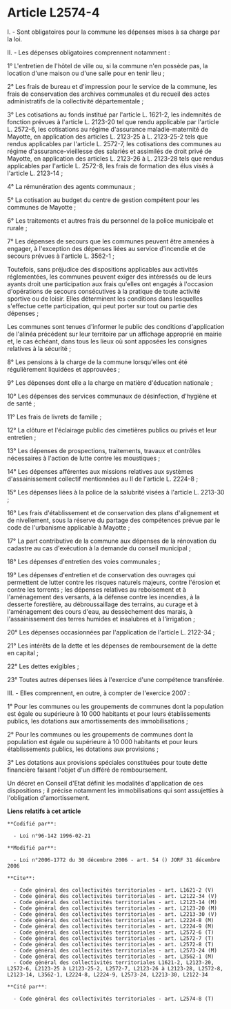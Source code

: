 # Article L2574-4

I. - Sont obligatoires pour la commune les dépenses mises à sa charge par la loi.

II. - Les dépenses obligatoires comprennent notamment :

1° L'entretien de l'hôtel de ville ou, si la commune n'en possède pas, la location d'une maison ou d'une salle pour en tenir
lieu ;

2° Les frais de bureau et d'impression pour le service de la commune, les frais de conservation des archives communales et du
recueil des actes administratifs de la collectivité départementale ;

3° Les cotisations au fonds institué par l'article L. 1621-2, les indemnités de fonction prévues à l'article L. 2123-20 tel
que rendu applicable par l'article L. 2572-6, les cotisations au régime d'assurance maladie-maternité de Mayotte, en
application des articles L. 2123-25 à L. 2123-25-2 tels que rendus applicables par l'article L. 2572-7, les cotisations des
communes au régime d'assurance-vieillesse des salariés et assimilés de droit privé de Mayotte, en application des articles L.
2123-26 à L. 2123-28 tels que rendus applicables par l'article L. 2572-8, les frais de formation des élus visés à l'article
L. 2123-14 ;

4° La rémunération des agents communaux ;

5° La cotisation au budget du centre de gestion compétent pour les communes de Mayotte ;

6° Les traitements et autres frais du personnel de la police municipale et rurale ;

7° Les dépenses de secours que les communes peuvent être amenées à engager, à l'exception des dépenses liées au service
d'incendie et de secours prévues à l'article L. 3562-1 ;

Toutefois, sans préjudice des dispositions applicables aux activités réglementées, les communes peuvent exiger des intéressés
ou de leurs ayants droit une participation aux frais qu'elles ont engagés à l'occasion d'opérations de secours consécutives à
la pratique de toute activité sportive ou de loisir. Elles déterminent les conditions dans lesquelles s'effectue cette
participation, qui peut porter sur tout ou partie des dépenses ;

Les communes sont tenues d'informer le public des conditions d'application de l'alinéa précédent sur leur territoire par un
affichage approprié en mairie et, le cas échéant, dans tous les lieux où sont apposées les consignes relatives à la
sécurité ;

8° Les pensions à la charge de la commune lorsqu'elles ont été régulièrement liquidées et approuvées ;

9° Les dépenses dont elle a la charge en matière d'éducation nationale ;

10° Les dépenses des services communaux de désinfection, d'hygiène et de santé ;

11° Les frais de livrets de famille ;

12° La clôture et l'éclairage public des cimetières publics ou privés et leur entretien ;

13° Les dépenses de prospections, traitements, travaux et contrôles nécessaires à l'action de lutte contre les moustiques ;

14° Les dépenses afférentes aux missions relatives aux systèmes d'assainissement collectif mentionnées au II de l'article L.
2224-8 ;

15° Les dépenses liées à la police de la salubrité visées à l'article L. 2213-30 ;

16° Les frais d'établissement et de conservation des plans d'alignement et de nivellement, sous la réserve du partage des
compétences prévue par le code de l'urbanisme applicable à Mayotte ;

17° La part contributive de la commune aux dépenses de la rénovation du cadastre au cas d'exécution à la demande du conseil
municipal ;

18° Les dépenses d'entretien des voies communales ;

19° Les dépenses d'entretien et de conservation des ouvrages qui permettent de lutter contre les risques naturels majeurs,
contre l'érosion et contre les torrents ; les dépenses relatives au reboisement et à l'aménagement des versants, à la défense
contre les incendies, à la desserte forestière, au débroussaillage des terrains, au curage et à l'aménagement des cours
d'eau, au dessèchement des marais, à l'assainissement des terres humides et insalubres et à l'irrigation ;

20° Les dépenses occasionnées par l'application de l'article L. 2122-34 ;

21° Les intérêts de la dette et les dépenses de remboursement de la dette en capital ;

22° Les dettes exigibles ;

23° Toutes autres dépenses liées à l'exercice d'une compétence transférée.

III. - Elles comprennent, en outre, à compter de l'exercice 2007 :

1° Pour les communes ou les groupements de communes dont la population est égale ou supérieure à 10 000 habitants et pour
leurs établissements publics, les dotations aux amortissements des immobilisations ;

2° Pour les communes ou les groupements de communes dont la population est égale ou supérieure à 10 000 habitants et pour
leurs établissements publics, les dotations aux provisions ;

3° Les dotations aux provisions spéciales constituées pour toute dette financière faisant l'objet d'un différé de
remboursement.

Un décret en Conseil d'Etat définit les modalités d'application de ces dispositions ; il précise notamment les
immobilisations qui sont assujetties à l'obligation d'amortissement.

**Liens relatifs à cet article**

	**Codifié par**:

	  - Loi n°96-142 1996-02-21

	**Modifié par**:

	  - Loi n°2006-1772 du 30 décembre 2006 - art. 54 () JORF 31 décembre 2006

	**Cite**:

	  - Code général des collectivités territoriales - art. L1621-2 (V)
	  - Code général des collectivités territoriales - art. L2122-34 (V)
	  - Code général des collectivités territoriales - art. L2123-14 (M)
	  - Code général des collectivités territoriales - art. L2123-20 (M)
	  - Code général des collectivités territoriales - art. L2213-30 (V)
	  - Code général des collectivités territoriales - art. L2224-8 (M)
	  - Code général des collectivités territoriales - art. L2224-9 (M)
	  - Code général des collectivités territoriales - art. L2572-6 (T)
	  - Code général des collectivités territoriales - art. L2572-7 (T)
	  - Code général des collectivités territoriales - art. L2572-8 (T)
	  - Code général des collectivités territoriales - art. L2573-24 (M)
	  - Code général des collectivités territoriales - art. L3562-1 (M)
	  - Code général des collectivités territoriales L1621-2, L2123-20, L2572-6, L2123-25 à L2123-25-2, L2572-7, L2123-26 à L2123-28, L2572-8, L2123-14, L3562-1, L2224-8, L2224-9, L2573-24, L2213-30, L2122-34

	**Cité par**:

	  - Code général des collectivités territoriales - art. L2574-8 (T)
